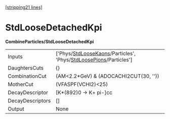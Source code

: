 [[stripping21 lines]](./stripping21-index)

# StdLooseDetachedKpi

**CombineParticles/StdLooseDetachedKpi**

|                  |                                                                                                                                                                  |
|------------------|------------------------------------------------------------------------------------------------------------------------------------------------------------------|
| Inputs           | ['Phys/[StdLooseKaons](./stripping21-commonparticles-stdloosekaons)/Particles', 'Phys/[StdLoosePions](./stripping21-commonparticles-stdloosepions)/Particles'] |
| DaughtersCuts    | {}                                                                                                                                                               |
| CombinationCut   | (AM\<2.2\*GeV) & (ADOCACHI2CUT(30, ''))                                                                                                                          |
| MotherCut        | (VFASPF(VCHI2)\<25)                                                                                                                                              |
| DecayDescriptor  | [K\*(892)0 -\> K+ pi-]cc                                                                                                                                       |
| DecayDescriptors | []                                                                                                                                                             |
| Output           | None                                                                                                                                                             |

